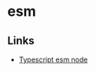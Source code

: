 # esm

## Links

- [Typescript esm node](https://www.typescriptlang.org/docs/handbook/esm-node.html)

